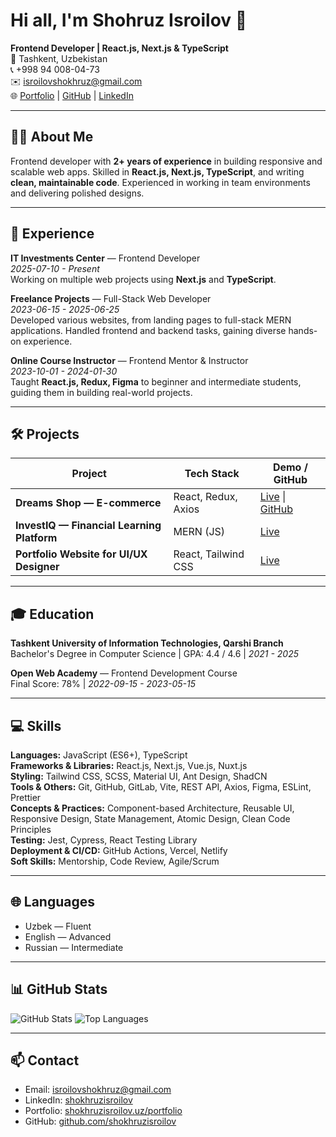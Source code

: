 # Hi all, I'm Shohruz Isroilov 👋

**Frontend Developer | React.js, Next.js & TypeScript**  
📍 Tashkent, Uzbekistan  
📞 +998 94 008-04-73  
✉️ isroilovshokhruz@gmail.com  
🌐 [Portfolio](https://www.shokhruzisroilov.uz/portfolio) | [GitHub](https://github.com/shokhruzisroilov?tab=repositories) | [LinkedIn](https://www.linkedin.com/in/shokhruzisroilov/)

---

## 👨‍💻 About Me
Frontend developer with **2+ years of experience** in building responsive and scalable web apps. Skilled in **React.js, Next.js, TypeScript**, and writing **clean, maintainable code**. Experienced in working in team environments and delivering polished designs.

---

## 💼 Experience

**IT Investments Center** — Frontend Developer  
*2025-07-10 - Present*  
Working on multiple web projects using **Next.js** and **TypeScript**.

**Freelance Projects** — Full-Stack Web Developer  
*2023-06-15 - 2025-06-25*  
Developed various websites, from landing pages to full-stack MERN applications. Handled frontend and backend tasks, gaining diverse hands-on experience.

**Online Course Instructor** — Frontend Mentor & Instructor  
*2023-10-01 - 2024-01-30*  
Taught **React.js, Redux, Figma** to beginner and intermediate students, guiding them in building real-world projects.

---

## 🛠 Projects

| Project | Tech Stack | Demo / GitHub |
|---------|-----------|---------------|
| **Dreams Shop — E-commerce** | React, Redux, Axios | [Live](https://dreams-shop.vercel.app/) &#124; [GitHub](https://github.com/shokhruzisroilov/dream-shop-e-commerse.git) |
| **InvestIQ — Financial Learning Platform** | MERN (JS) | [Live](https://investiq.uz) |
| **Portfolio Website for UI/UX Designer** | React, Tailwind CSS | [Live](https://kamronbek.design) |

---

## 🎓 Education

**Tashkent University of Information Technologies, Qarshi Branch**  
Bachelor's Degree in Computer Science | GPA: 4.4 / 4.6 | *2021 - 2025*

**Open Web Academy** — Frontend Development Course  
Final Score: 78% | *2022-09-15 - 2023-05-15*

---

## 💻 Skills

**Languages:** JavaScript (ES6+), TypeScript  
**Frameworks & Libraries:** React.js, Next.js, Vue.js, Nuxt.js  
**Styling:** Tailwind CSS, SCSS, Material UI, Ant Design, ShadCN  
**Tools & Others:** Git, GitHub, GitLab, Vite, REST API, Axios, Figma, ESLint, Prettier  
**Concepts & Practices:** Component-based Architecture, Reusable UI, Responsive Design, State Management, Atomic Design, Clean Code Principles  
**Testing:** Jest, Cypress, React Testing Library  
**Deployment & CI/CD:** GitHub Actions, Vercel, Netlify  
**Soft Skills:** Mentorship, Code Review, Agile/Scrum

---

## 🌐 Languages
- Uzbek — Fluent  
- English — Advanced  
- Russian — Intermediate

---

## 📊 GitHub Stats
<img src="https://github-readme-stats.vercel.app/api?username=shokhruzisroilov&show_icons=true&theme=radical" alt="GitHub Stats" />
<img src="https://github-readme-stats.vercel.app/api/top-langs?username=shokhruzisroilov&show_icons=true&layout=compact&theme=radical" alt="Top Languages" />

---

## 📫 Contact
- Email: isroilovshokhruz@gmail.com  
- LinkedIn: [shokhruzisroilov](https://www.linkedin.com/in/shokhruzisroilov/)  
- Portfolio: [shokhruzisroilov.uz/portfolio](https://www.shokhruzisroilov.uz/portfolio)  
- GitHub: [github.com/shokhruzisroilov](https://github.com/shokhruzisroilov?tab=repositories)
